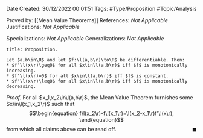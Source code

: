 <div class="topSpace"></div>

Date Created: 30/12/2022 00:01:51
Tags: #Type/Proposition #Topic/Analysis

Proved by: [[Mean Value Theorems]]
References: <i>Not Applicable</i>
Justifications: <i>Not Applicable</i>

Specializations: <i>Not Applicable</i>
Generalizations: <i>Not Applicable</i>

``` ad-Proposition
title: Proposition.

Let $a,b\in\R$ and let $f:\l(a,b\r)\to\R$ be differentiable. Then:
* $f'\l(x\r)\geq0$ for all $x\in\l(a,b\r)$ iff $f$ is monotonically increasing.
* $f'\l(x\r)=0$ for all $x\in\l(a,b\r)$ iff $f$ is constant.
* $f'\l(x\r)\leq0$ for all $x\in\l(a,b\r)$ iff $f$ is monotonically decreasing.

```

<i>Proof.</i> For all $x_1,x_2\in\l(a,b\r)$, the Mean Value Theorem furnishes some $x\in\l(x_1,x_2\r)$ such that
$$\begin{equation}
    f\l(x_2\r)-f\l(x_1\r)=\l(x_2-x_1\r)f'\l(x\r),
\end{equation}$$
from which all claims above can be read off.<span style="float:right;">$\blacksquare$</span>
